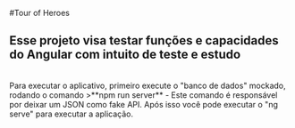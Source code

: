 #Tour of Heroes 
<h2> Esse projeto visa testar funções e capacidades do Angular com intuito de teste e estudo </h2><br>
Para executar o aplicativo, primeiro execute o "banco de dados" mockado, rodando o comando 
>**npm run server**
- Este comando é responsável por deixar um JSON como fake API.
Após isso você pode executar o "ng serve" para executar a aplicação.
